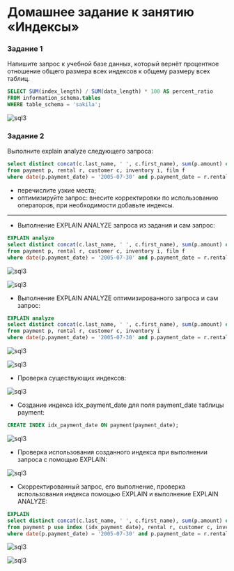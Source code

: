 # Домашнее задание к занятию «Индексы»

### Задание 1

Напишите запрос к учебной базе данных, который вернёт процентное отношение общего размера всех индексов к общему размеру всех таблиц.

```sql
SELECT SUM(index_length) / SUM(data_length) * 100 AS percent_ratio
FROM information_schema.tables
WHERE table_schema = 'sakila';
```
![sql3](https://github.com/OhotinDY/sdb-12-05/blob/main/index1.jpg)


### Задание 2

Выполните explain analyze следующего запроса:
```sql
select distinct concat(c.last_name, ' ', c.first_name), sum(p.amount) over (partition by c.customer_id, f.title)
from payment p, rental r, customer c, inventory i, film f
where date(p.payment_date) = '2005-07-30' and p.payment_date = r.rental_date and r.customer_id = c.customer_id and i.inventory_id = r.inventory_id
```
- перечислите узкие места;
- оптимизируйте запрос: внесите корректировки по использованию операторов, при необходимости добавьте индексы.

---

- Выполнение EXPLAIN ANALYZE запроса из задания и сам запрос:

```sql
EXPLAIN analyze
select distinct concat(c.last_name, ' ', c.first_name), sum(p.amount) over (partition by c.customer_id, f.title)
from payment p, rental r, customer c, inventory i, film f
where date(p.payment_date) = '2005-07-30' and p.payment_date = r.rental_date and r.customer_id = c.customer_id and i.inventory_id = r.inventory_id;
```

![sql3](https://github.com/OhotinDY/sdb-12-05/blob/main/index1.png)

![sql3](https://github.com/OhotinDY/sdb-12-05/blob/main/index2.png)

- Выполнение EXPLAIN ANALYZE оптимизированного запроса и сам запрос:

```sql
EXPLAIN analyze
select distinct concat(c.last_name, ' ', c.first_name), sum(p.amount) over (partition by c.customer_id)
from payment p, rental r, customer c, inventory i
where date(p.payment_date) = '2005-07-30' and p.payment_date = r.rental_date and r.customer_id = c.customer_id and i.inventory_id = r.inventory_id;
```

![sql3](https://github.com/OhotinDY/sdb-12-05/blob/main/index3.png)

![sql3](https://github.com/OhotinDY/sdb-12-05/blob/main/index4.png)

- Проверка существующих индексов:

![sql3](https://github.com/OhotinDY/sdb-12-05/blob/main/index5.png)

- Создание индекса idx_payment_date для поля payment_date таблицы payment:

```sql
CREATE INDEX idx_payment_date ON payment(payment_date);
```

![sql3](https://github.com/OhotinDY/sdb-12-05/blob/main/index6.png)

- Проверка использования созданного индекса при выполнении запроса с помощью EXPLAIN:

![sql3](https://github.com/OhotinDY/sdb-12-05/blob/main/index7.png)

- Скорректированный запрос, его выполнение, проверка использования индекса помощью EXPLAIN и выполнение EXPLAIN ANALYZE:

```sql
EXPLAIN
select distinct concat(c.last_name, ' ', c.first_name), sum(p.amount) over (partition by c.customer_id)
from payment p use index (idx_payment_date), rental r, customer c, inventory i
where date(p.payment_date) = '2005-07-30' and p.payment_date = r.rental_date and r.customer_id = c.customer_id and i.inventory_id = r.inventory_id;
```

![sql3](https://github.com/OhotinDY/sdb-12-05/blob/main/index8.png)

![sql3](https://github.com/OhotinDY/sdb-12-05/blob/main/index9.png)
